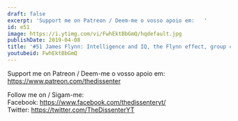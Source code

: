 ```yaml
---
draft: false
excerpt: 'Support me on Patreon / Deem-me o vosso apoio em:   '
id: e51
image: https://i.ytimg.com/vi/FwhEktBbGmQ/hqdefault.jpg
publishDate: 2019-04-08
title: '#51 James Flynn: Intelligence and IQ, the Flynn effect, group comparisons'
youtubeid: FwhEktBbGmQ
---
```

Support me on Patreon / Deem-me o vosso apoio em:   
https://www.patreon.com/thedissenter

Follow me on / Sigam-me:  
Facebook: https://www.facebook.com/thedissenteryt/  
Twitter: https://twitter.com/TheDissenterYT
